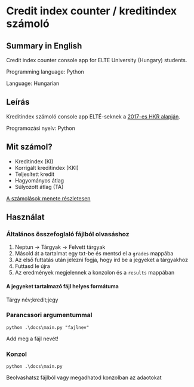# Credit index counter / kreditindex számoló

## Summary in English

Credit index counter console app for ELTE University (Hungary) students.

Programming language: Python

Language: Hungarian

## Leírás

Kreditindex számoló console app ELTÉ-seknek a [2017-es HKR alapján](https://www.elte.hu/dstore/document/898/ELTE_SZMSZ_II_170530.pdf).

Programozási nyelv: Python

## Mit számol?

- Kreditindex (KI)
- Korrigált kreditindex (KKI)
- Teljesített kredit
- Hagyományos átlag
- Súlyozott átlag (TÁ)

[A számolások menete részletesen](itcounts.md)

## Használat

### Általános összefoglaló fájlból olvasáshoz

1. Neptun -> Tárgyak -> Felvett tárgyak
2. Másold át a tartalmat egy txt-be és mentsd el a `grades` mappába
3. Az első futtatás után jelezni fogja, hogy írd be a jegyeket a tárgyakhoz
4. Futtasd le újra
5. Az eredmények megjelennek a konzolon és a `results` mappában

#### A jegyeket tartalmazó fájl helyes formátuma

Tárgy név;kredit;jegy

### Parancssori argumentummal

`python .\docs\main.py "fajlnev"`

Add meg a fájl nevét!

### Konzol

`python .\docs\main.py`

Beolvashatsz fájlból vagy megadhatod konzolban az adaotokat

